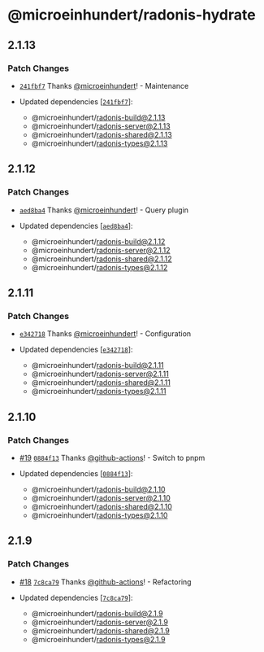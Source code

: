 # @microeinhundert/radonis-hydrate

## 2.1.13

### Patch Changes

- [`241fbf7`](https://github.com/microeinhundert/radonis/commit/241fbf72e9f61e6cb5c0fab4f796c33d7c2cbf0a) Thanks [@microeinhundert](https://github.com/microeinhundert)! - Maintenance

- Updated dependencies [[`241fbf7`](https://github.com/microeinhundert/radonis/commit/241fbf72e9f61e6cb5c0fab4f796c33d7c2cbf0a)]:
  - @microeinhundert/radonis-build@2.1.13
  - @microeinhundert/radonis-server@2.1.13
  - @microeinhundert/radonis-shared@2.1.13
  - @microeinhundert/radonis-types@2.1.13

## 2.1.12

### Patch Changes

- [`aed8ba4`](https://github.com/microeinhundert/radonis/commit/aed8ba4a52de1676ec77c4a14e53e6136c0d7f51) Thanks [@microeinhundert](https://github.com/microeinhundert)! - Query plugin

- Updated dependencies [[`aed8ba4`](https://github.com/microeinhundert/radonis/commit/aed8ba4a52de1676ec77c4a14e53e6136c0d7f51)]:
  - @microeinhundert/radonis-build@2.1.12
  - @microeinhundert/radonis-server@2.1.12
  - @microeinhundert/radonis-shared@2.1.12
  - @microeinhundert/radonis-types@2.1.12

## 2.1.11

### Patch Changes

- [`e342718`](https://github.com/microeinhundert/radonis/commit/e3427188d3042395820197c162396b77fa5a2dcb) Thanks [@microeinhundert](https://github.com/microeinhundert)! - Configuration

- Updated dependencies [[`e342718`](https://github.com/microeinhundert/radonis/commit/e3427188d3042395820197c162396b77fa5a2dcb)]:
  - @microeinhundert/radonis-build@2.1.11
  - @microeinhundert/radonis-server@2.1.11
  - @microeinhundert/radonis-shared@2.1.11
  - @microeinhundert/radonis-types@2.1.11

## 2.1.10

### Patch Changes

- [#19](https://github.com/microeinhundert/radonis/pull/19) [`0884f13`](https://github.com/microeinhundert/radonis/commit/0884f13e53eb60705fa3d042ad93d06ee6588adb) Thanks [@github-actions](https://github.com/apps/github-actions)! - Switch to pnpm

- Updated dependencies [[`0884f13`](https://github.com/microeinhundert/radonis/commit/0884f13e53eb60705fa3d042ad93d06ee6588adb)]:
  - @microeinhundert/radonis-build@2.1.10
  - @microeinhundert/radonis-server@2.1.10
  - @microeinhundert/radonis-shared@2.1.10
  - @microeinhundert/radonis-types@2.1.10

## 2.1.9

### Patch Changes

- [#18](https://github.com/microeinhundert/radonis/pull/18) [`7c8ca79`](https://github.com/microeinhundert/radonis/commit/7c8ca797aca69ad91373fe8c1b3076631a4ba50e) Thanks [@github-actions](https://github.com/apps/github-actions)! - Refactoring

- Updated dependencies [[`7c8ca79`](https://github.com/microeinhundert/radonis/commit/7c8ca797aca69ad91373fe8c1b3076631a4ba50e)]:
  - @microeinhundert/radonis-build@2.1.9
  - @microeinhundert/radonis-server@2.1.9
  - @microeinhundert/radonis-shared@2.1.9
  - @microeinhundert/radonis-types@2.1.9
